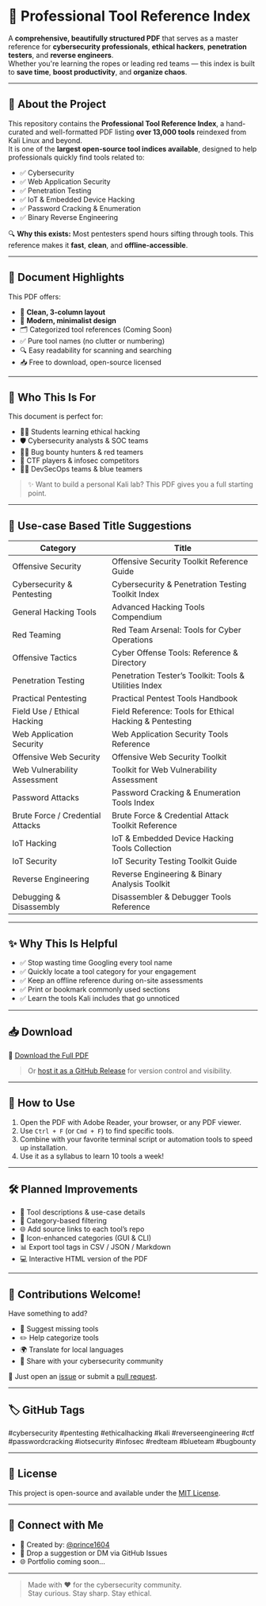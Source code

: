 # 🔐 Professional Tool Reference Index

A **comprehensive, beautifully structured PDF** that serves as a master reference for **cybersecurity professionals**, **ethical hackers**, **penetration testers**, and **reverse engineers**.  
Whether you're learning the ropes or leading red teams — this index is built to **save time**, **boost productivity**, and **organize chaos**.

---

## 📂 About the Project

This repository contains the **Professional Tool Reference Index**, a hand-curated and well-formatted PDF listing **over 13,000 tools** reindexed from Kali Linux and beyond.  
It is one of the **largest open-source tool indices available**, designed to help professionals quickly find tools related to:

- ✅ Cybersecurity
- ✅ Web Application Security
- ✅ Penetration Testing
- ✅ IoT & Embedded Device Hacking
- ✅ Password Cracking & Enumeration
- ✅ Binary Reverse Engineering

🔍 **Why this exists:** Most pentesters spend hours sifting through tools. This reference makes it **fast**, **clean**, and **offline-accessible**.

---

## 📘 Document Highlights

This PDF offers:

- 🧾 **Clean, 3-column layout**
- 🎨 **Modern, minimalist design**
- 🗂️ Categorized tool references (Coming Soon)
- ✅ Pure tool names (no clutter or numbering)
- 🔍 Easy readability for scanning and searching
- 📥 Free to download, open-source licensed

---

## 🧠 Who This Is For

This document is perfect for:

- 🧑‍🎓 Students learning ethical hacking
- 🛡️ Cybersecurity analysts & SOC teams
- 👨‍💻 Bug bounty hunters & red teamers
- 🏁 CTF players & infosec competitors
- 🧑‍🔧 DevSecOps teams & blue teamers

> ✨ Want to build a personal Kali lab? This PDF gives you a full starting point.

---

## 📌 Use-case Based Title Suggestions

| Category                         | Title                                                                                  |
|----------------------------------|----------------------------------------------------------------------------------------|
| Offensive Security               | Offensive Security Toolkit Reference Guide                                             |
| Cybersecurity & Pentesting       | Cybersecurity & Penetration Testing Toolkit Index                                      |
| General Hacking Tools            | Advanced Hacking Tools Compendium                                                      |
| Red Teaming                      | Red Team Arsenal: Tools for Cyber Operations                                           |
| Offensive Tactics                | Cyber Offense Tools: Reference & Directory                                             |
| Penetration Testing              | Penetration Tester’s Toolkit: Tools & Utilities Index                                  |
| Practical Pentesting             | Practical Pentest Tools Handbook                                                       |
| Field Use / Ethical Hacking      | Field Reference: Tools for Ethical Hacking & Pentesting                                |
| Web Application Security         | Web Application Security Tools Reference                                               |
| Offensive Web Security           | Offensive Web Security Toolkit                                                         |
| Web Vulnerability Assessment     | Toolkit for Web Vulnerability Assessment                                               |
| Password Attacks                 | Password Cracking & Enumeration Tools Index                                            |
| Brute Force / Credential Attacks | Brute Force & Credential Attack Toolkit Reference                                      |
| IoT Hacking                      | IoT & Embedded Device Hacking Tools Collection                                         |
| IoT Security                     | IoT Security Testing Toolkit Guide                                                     |
| Reverse Engineering              | Reverse Engineering & Binary Analysis Toolkit                                          |
| Debugging & Disassembly          | Disassembler & Debugger Tools Reference                                                |

---

## ✨ Why This Is Helpful

- ✅ Stop wasting time Googling every tool name  
- ✅ Quickly locate a tool category for your engagement  
- ✅ Keep an offline reference during on-site assessments  
- ✅ Print or bookmark commonly used sections  
- ✅ Learn the tools Kali includes that go unnoticed

---

## 📥 Download

📄 [Download the Full PDF](https://github.com/prince1604/TOOL-index/blob/main/Tool-index.1604.pdf)

> Or [host it as a GitHub Release](https://docs.github.com/en/repositories/releasing-projects-on-github/about-releases) for version control and visibility.

---

## 🚀 How to Use

1. Open the PDF with Adobe Reader, your browser, or any PDF viewer.
2. Use `Ctrl + F` (or `Cmd + F`) to find specific tools.
3. Combine with your favorite terminal script or automation tools to speed up installation.
4. Use it as a syllabus to learn 10 tools a week!

---

## 🛠️ Planned Improvements

- 📌 Tool descriptions & use-case details
- 📁 Category-based filtering
- 🌐 Add source links to each tool’s repo
- 🎨 Icon-enhanced categories (GUI & CLI)
- 📊 Export tool tags in CSV / JSON / Markdown
- 💻 Interactive HTML version of the PDF

---

## 🤝 Contributions Welcome!

Have something to add?

- 🧠 Suggest missing tools
- ✏️ Help categorize tools
- 🌍 Translate for local languages
- 💬 Share with your cybersecurity community

📌 Just open an [issue](https://github.com/prince1604/TOOL-index.git/issues) or submit a [pull request](https://github.com/prince1604/TOOL-index.gitpulls).

---

## 🏷 GitHub Tags 

  #cybersecurity #pentesting #ethicalhacking #kali #reverseengineering #ctf #passwordcracking #iotsecurity #infosec #redteam #blueteam #bugbounty
  
---

## 📜 License

This project is open-source and available under the [MIT License](LICENSE).

---

## 🔗 Connect with Me

- 🔧 Created by: [@prince1604](https://github.com/prince1604)
- 💬 Drop a suggestion or DM via GitHub Issues
- 🌐 Portfolio coming soon…

---

> Made with ❤️ for the cybersecurity community.  
> Stay curious. Stay sharp. Stay ethical.
